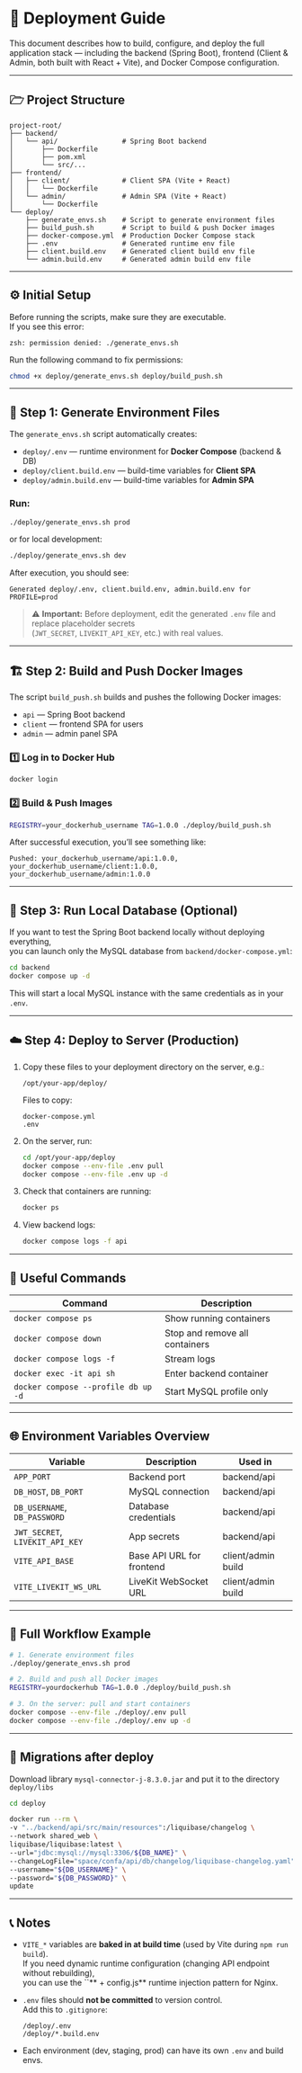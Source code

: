 # 🚀 Deployment Guide

This document describes how to build, configure, and deploy the full application stack — including the backend (Spring Boot), frontend (Client & Admin, both built with React + Vite), and Docker Compose configuration.

---

## 🗁️ Project Structure

```
project-root/
├── backend/
│   └── api/                # Spring Boot backend
│       ├── Dockerfile
│       ├── pom.xml
│       └── src/...
├── frontend/
│   ├── client/             # Client SPA (Vite + React)
│   │   └── Dockerfile
│   └── admin/              # Admin SPA (Vite + React)
│       └── Dockerfile
└── deploy/
    ├── generate_envs.sh    # Script to generate environment files
    ├── build_push.sh       # Script to build & push Docker images
    ├── docker-compose.yml  # Production Docker Compose stack
    ├── .env                # Generated runtime env file
    ├── client.build.env    # Generated client build env file
    └── admin.build.env     # Generated admin build env file
```

---

## ⚙️ Initial Setup

Before running the scripts, make sure they are executable.\
If you see this error:

```
zsh: permission denied: ./generate_envs.sh
```

Run the following command to fix permissions:

```bash
chmod +x deploy/generate_envs.sh deploy/build_push.sh
```

---

## 🧬 Step 1: Generate Environment Files

The `generate_envs.sh` script automatically creates:

- `deploy/.env` — runtime environment for **Docker Compose** (backend & DB)
- `deploy/client.build.env` — build-time variables for **Client SPA**
- `deploy/admin.build.env` — build-time variables for **Admin SPA**

### Run:

```bash
./deploy/generate_envs.sh prod
```

or for local development:

```bash
./deploy/generate_envs.sh dev
```

After execution, you should see:

```
Generated deploy/.env, client.build.env, admin.build.env for PROFILE=prod
```

> ⚠️ **Important:** Before deployment, edit the generated `.env` file and replace placeholder secrets\
> (`JWT_SECRET`, `LIVEKIT_API_KEY`, etc.) with real values.

---

## 🏗️ Step 2: Build and Push Docker Images

The script `build_push.sh` builds and pushes the following Docker images:

- `api` — Spring Boot backend
- `client` — frontend SPA for users
- `admin` — admin panel SPA

### 1️⃣ Log in to Docker Hub

```bash
docker login
```

### 2️⃣ Build & Push Images

```bash
REGISTRY=your_dockerhub_username TAG=1.0.0 ./deploy/build_push.sh
```

After successful execution, you’ll see something like:

```
Pushed: your_dockerhub_username/api:1.0.0, your_dockerhub_username/client:1.0.0, your_dockerhub_username/admin:1.0.0
```

---

## 🧰 Step 3: Run Local Database (Optional)

If you want to test the Spring Boot backend locally without deploying everything,\
you can launch only the MySQL database from `backend/docker-compose.yml`:

```bash
cd backend
docker compose up -d
```

This will start a local MySQL instance with the same credentials as in your `.env`.

---

## ☁️ Step 4: Deploy to Server (Production)

1. Copy these files to your deployment directory on the server, e.g.:

   ```
   /opt/your-app/deploy/
   ```

   Files to copy:

   ```
   docker-compose.yml
   .env
   ```

2. On the server, run:

   ```bash
   cd /opt/your-app/deploy
   docker compose --env-file .env pull
   docker compose --env-file .env up -d
   ```

3. Check that containers are running:

   ```bash
   docker ps
   ```

4. View backend logs:

   ```bash
   docker compose logs -f api
   ```

---

## 🧠 Useful Commands

| Command                             | Description                    |
| ----------------------------------- | ------------------------------ |
| `docker compose ps`                 | Show running containers        |
| `docker compose down`               | Stop and remove all containers |
| `docker compose logs -f`            | Stream logs                    |
| `docker exec -it api sh`            | Enter backend container        |
| `docker compose --profile db up -d` | Start MySQL profile only       |

---

## 🌐 Environment Variables Overview

| Variable                        | Description               | Used in            |
| ------------------------------- | ------------------------- | ------------------ |
| `APP_PORT`                      | Backend port              | backend/api        |
| `DB_HOST`, `DB_PORT`            | MySQL connection          | backend/api        |
| `DB_USERNAME`, `DB_PASSWORD`    | Database credentials      | backend/api        |
| `JWT_SECRET`, `LIVEKIT_API_KEY` | App secrets               | backend/api        |
| `VITE_API_BASE`                 | Base API URL for frontend | client/admin build |
| `VITE_LIVEKIT_WS_URL`           | LiveKit WebSocket URL     | client/admin build |

---

## 🔧 Full Workflow Example

```bash
# 1. Generate environment files
./deploy/generate_envs.sh prod

# 2. Build and push all Docker images
REGISTRY=yourdockerhub TAG=1.0.0 ./deploy/build_push.sh

# 3. On the server: pull and start containers
docker compose --env-file ./deploy/.env pull
docker compose --env-file ./deploy/.env up -d
```

---

## 🔧 Migrations after deploy

Download library `mysql-connector-j-8.3.0.jar` and put it to the directory `deploy/libs`

```bash
cd deploy
```

```bash
docker run --rm \
-v "../backend/api/src/main/resources":/liquibase/changelog \
--network shared_web \
liquibase/liquibase:latest \
--url="jdbc:mysql://mysql:3306/${DB_NAME}" \
--changeLogFile="space/confa/api/db/changelog/liquibase-changelog.yaml" \
--username="${DB_USERNAME}" \
--password="${DB_PASSWORD}" \
update
```

---

## 📞 Notes

- `VITE_*` variables are **baked in at build time** (used by Vite during `npm run build`).\
  If you need dynamic runtime configuration (changing API endpoint without rebuilding),\
  you can use the \`\`\*\* + config.js\*\* runtime injection pattern for Nginx.

- `.env` files should **not be committed** to version control.\
  Add this to `.gitignore`:

  ```
  /deploy/.env
  /deploy/*.build.env
  ```

- Each environment (dev, staging, prod) can have its own `.env` and build envs.


